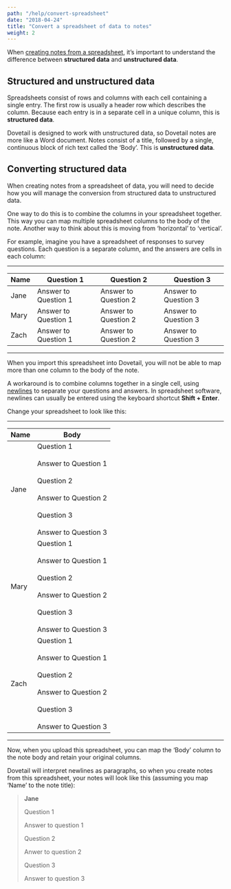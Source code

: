 ```yaml
---
path: "/help/convert-spreadsheet"
date: "2018-04-24"
title: "Convert a spreadsheet of data to notes"
weight: 2
---
```


When [creating notes from a spreadsheet](/help/spreadsheet), it’s important to understand the difference between **structured data** and **unstructured data**.

## Structured and unstructured data

Spreadsheets consist of rows and columns with each cell containing a single entry. The first row is usually a header row which describes the column. Because each entry is in a separate cell in a unique column, this is **structured data**.

Dovetail is designed to work with unstructured data, so Dovetail notes are more like a Word document. Notes consist of a title, followed by a single, continuous block of rich text called the ‘Body’. This is **unstructured data**.

## Converting structured data

When creating notes from a spreadsheet of data, you will need to decide how you will manage the conversion from structured data to unstructured data.

One way to do this is to combine the columns in your spreadsheet together. This way you can map multiple spreadsheet columns to the body of the note. Another way to think about this is moving from ‘horizontal’ to ‘vertical’.

For example, imagine you have a spreadsheet of responses to survey questions. Each question is a separate column, and the answers are cells in each column:

---

| Name | Question 1           | Question 2           | Question 3           |
| ---- | -------------------- | -------------------- | -------------------- |
| Jane | Answer to Question 1 | Answer to Question 2 | Answer to Question 3 |
| Mary | Answer to Question 1 | Answer to Question 2 | Answer to Question 3 |
| Zach | Answer to Question 1 | Answer to Question 2 | Answer to Question 3 |

---

When you import this spreadsheet into Dovetail, you will not be able to map more than one column to the body of the note.

A workaround is to combine columns together in a single cell, using [newlines](https://en.wikipedia.org/wiki/Newline) to separate your questions and answers. In spreadsheet software, newlines can usually be entered using the keyboard shortcut **Shift + Enter**.

Change your spreadsheet to look like this:

---

| Name | Body                                                                                                                               |
| ---- | ---------------------------------------------------------------------------------------------------------------------------------- |
| Jane | Question 1<br><br>Answer to Question 1<br><br>Question 2<br><br>Answer to Question 2<br><br>Question 3<br><br>Answer to Question 3 |
| Mary | Question 1<br><br>Answer to Question 1<br><br>Question 2<br><br>Answer to Question 2<br><br>Question 3<br><br>Answer to Question 3 |
| Zach | Question 1<br><br>Answer to Question 1<br><br>Question 2<br><br>Answer to Question 2<br><br>Question 3<br><br>Answer to Question 3 |

---

Now, when you upload this spreadsheet, you can map the ‘Body’ column to the note body and retain your original columns.

Dovetail will interpret newlines as paragraphs, so when you create notes from this spreadsheet, your notes will look like this (assuming you map ‘Name’ to the note title):

> **Jane**
>
> Question 1
>
> Answer to question 1
>
> Question 2
>
> Anwer to question 2
>
> Question 3
>
> Answer to question 3
